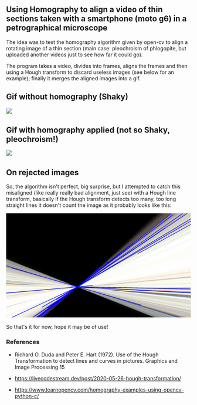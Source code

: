 ## Using Homography to align a video of thin sections taken with a smartphone (moto g6) in a petrographical microscope

The idea was to test the homography algorithm given by open-cv to align a rotating image of a thin section (main case: pleochroism of phlogopite, but uploaded another videos just to see how far it could go).

The program takes a video, divides into frames, aligns the frames and then using a Hough transform to discard useless images (see below for an example); finally it merges the aligned images into a gif.

## Gif without homography (Shaky)

![](Gif_Sin_Homografia.gif)


## Gif with homography applied (not so Shaky, pleochroism!)

![](Gif_Con_Homografia.gif)


## On rejected images

So, the algorithm isn't  perfect, big surprise, but I attempted to catch this misaligned (like really really bad alignment, just see) with a Hough line transform, basically if the Hough transform detects too many, too long straight lines it doesn't count the image as it probably looks like this:


![](ImagenRechazadaPorTransformadadeHough.jpg)

So that's it for now, hope it may be of use!

### References

- Richard O. Duda and Peter E. Hart (1972). Use of the Hough Transformation to detect lines and curves in pictures. Graphics and Image Processing 15 

- https://livecodestream.dev/post/2020-05-26-hough-transformation/

- https://www.learnopencv.com/homography-examples-using-opencv-python-c/




